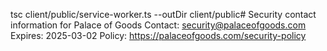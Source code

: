 tsc client/public/service-worker.ts --outDir client/public# Security contact information for Palace of Goods
Contact: security@palaceofgoods.com
Expires: 2025-03-02
Policy: https://palaceofgoods.com/security-policy
